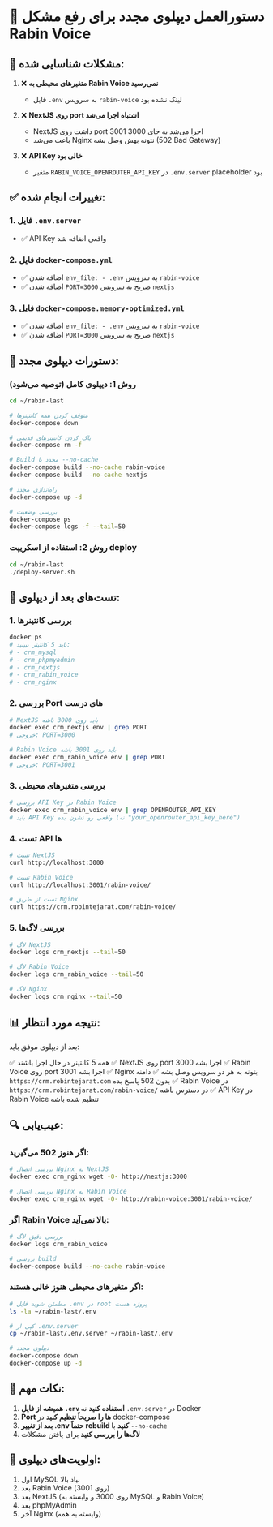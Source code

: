 # 🔧 دستورالعمل دیپلوی مجدد برای رفع مشکل Rabin Voice

## 🐛 مشکلات شناسایی شده:

1. ❌ **متغیرهای محیطی به Rabin Voice نمی‌رسید**
   - فایل `.env` به سرویس `rabin-voice` لینک نشده بود
   
2. ❌ **NextJS روی port اشتباه اجرا می‌شد**
   - NextJS داشت روی port 3001 اجرا می‌شد به جای 3000
   - باعث می‌شد Nginx نتونه بهش وصل بشه (502 Bad Gateway)

3. ❌ **API Key خالی بود**
   - متغیر `RABIN_VOICE_OPENROUTER_API_KEY` در `.env.server` placeholder بود

## ✅ تغییرات انجام شده:

### 1. فایل `.env.server`
- ✅ API Key واقعی اضافه شد

### 2. فایل `docker-compose.yml`
- ✅ اضافه شدن `env_file: - .env` به سرویس `rabin-voice`
- ✅ اضافه شدن `PORT=3000` صریح به سرویس `nextjs`

### 3. فایل `docker-compose.memory-optimized.yml`
- ✅ اضافه شدن `env_file: - .env` به سرویس `rabin-voice`
- ✅ اضافه شدن `PORT=3000` صریح به سرویس `nextjs`

## 🚀 دستورات دیپلوی مجدد:

### روش 1: دیپلوی کامل (توصیه می‌شود)

```bash
cd ~/rabin-last

# متوقف کردن همه کانتینرها
docker-compose down

# پاک کردن کانتینرهای قدیمی
docker-compose rm -f

# Build مجدد با --no-cache
docker-compose build --no-cache rabin-voice
docker-compose build --no-cache nextjs

# راه‌اندازی مجدد
docker-compose up -d

# بررسی وضعیت
docker-compose ps
docker-compose logs -f --tail=50
```

### روش 2: استفاده از اسکریپت deploy

```bash
cd ~/rabin-last
./deploy-server.sh
```

## 🧪 تست‌های بعد از دیپلوی:

### 1. بررسی کانتینرها
```bash
docker ps
# باید 5 کانتینر ببینید:
# - crm_mysql
# - crm_phpmyadmin
# - crm_nextjs
# - crm_rabin_voice
# - crm_nginx
```

### 2. بررسی Port های درست
```bash
# NextJS باید روی 3000 باشه
docker exec crm_nextjs env | grep PORT
# خروجی: PORT=3000

# Rabin Voice باید روی 3001 باشه
docker exec crm_rabin_voice env | grep PORT
# خروجی: PORT=3001
```

### 3. بررسی متغیرهای محیطی
```bash
# بررسی API Key در Rabin Voice
docker exec crm_rabin_voice env | grep OPENROUTER_API_KEY
# باید API Key واقعی رو نشون بده (نه "your_openrouter_api_key_here")
```

### 4. تست API ها
```bash
# تست NextJS
curl http://localhost:3000

# تست Rabin Voice
curl http://localhost:3001/rabin-voice/

# تست از طریق Nginx
curl https://crm.robintejarat.com/rabin-voice/
```

### 5. بررسی لاگ‌ها
```bash
# لاگ NextJS
docker logs crm_nextjs --tail=50

# لاگ Rabin Voice
docker logs crm_rabin_voice --tail=50

# لاگ Nginx
docker logs crm_nginx --tail=50
```

## 📊 نتیجه مورد انتظار:

بعد از دیپلوی موفق باید:

✅ همه 5 کانتینر در حال اجرا باشند
✅ NextJS روی port 3000 اجرا بشه
✅ Rabin Voice روی port 3001 اجرا بشه
✅ Nginx بتونه به هر دو سرویس وصل بشه
✅ دامنه `https://crm.robintejarat.com` بدون 502 پاسخ بده
✅ Rabin Voice در `https://crm.robintejarat.com/rabin-voice/` در دسترس باشه
✅ API Key در Rabin Voice تنظیم شده باشه

## 🔍 عیب‌یابی:

### اگر هنوز 502 می‌گیرید:
```bash
# بررسی اتصال Nginx به NextJS
docker exec crm_nginx wget -O- http://nextjs:3000

# بررسی اتصال Nginx به Rabin Voice
docker exec crm_nginx wget -O- http://rabin-voice:3001/rabin-voice/
```

### اگر Rabin Voice بالا نمی‌آید:
```bash
# بررسی دقیق لاگ
docker logs crm_rabin_voice

# بررسی build
docker-compose build --no-cache rabin-voice
```

### اگر متغیرهای محیطی هنوز خالی هستند:
```bash
# مطمئن شوید فایل .env در root پروژه هست
ls -la ~/rabin-last/.env

# کپی از .env.server
cp ~/rabin-last/.env.server ~/rabin-last/.env

# دیپلوی مجدد
docker-compose down
docker-compose up -d
```

## 📝 نکات مهم:

1. **همیشه از فایل `.env` استفاده کنید** نه `.env.server` در Docker
2. **Port ها را صریحاً تنظیم کنید** در docker-compose
3. **بعد از تغییر .env حتماً rebuild کنید** با `--no-cache`
4. **لاگ‌ها را بررسی کنید** برای یافتن مشکلات

## 🎯 اولویت‌های دیپلوی:

1. اول MySQL بیاد بالا
2. بعد Rabin Voice (روی 3001)
3. بعد NextJS (روی 3000 و وابسته به MySQL و Rabin Voice)
4. بعد phpMyAdmin
5. آخر Nginx (وابسته به همه)